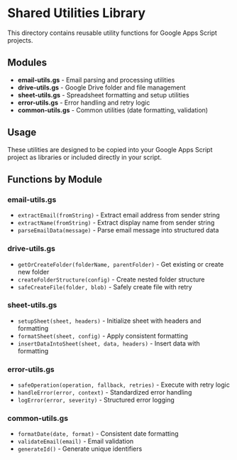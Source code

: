 # Shared Utilities Library

This directory contains reusable utility functions for Google Apps Script projects.

## Modules

- **email-utils.gs** - Email parsing and processing utilities
- **drive-utils.gs** - Google Drive folder and file management
- **sheet-utils.gs** - Spreadsheet formatting and setup utilities
- **error-utils.gs** - Error handling and retry logic
- **common-utils.gs** - Common utilities (date formatting, validation)

## Usage

These utilities are designed to be copied into your Google Apps Script project as libraries or included directly in your script.

## Functions by Module

### email-utils.gs
- `extractEmail(fromString)` - Extract email address from sender string
- `extractName(fromString)` - Extract display name from sender string
- `parseEmailData(message)` - Parse email message into structured data

### drive-utils.gs
- `getOrCreateFolder(folderName, parentFolder)` - Get existing or create new folder
- `createFolderStructure(config)` - Create nested folder structure
- `safeCreateFile(folder, blob)` - Safely create file with retry

### sheet-utils.gs
- `setupSheet(sheet, headers)` - Initialize sheet with headers and formatting
- `formatSheet(sheet, config)` - Apply consistent formatting
- `insertDataIntoSheet(sheet, data, headers)` - Insert data with formatting

### error-utils.gs
- `safeOperation(operation, fallback, retries)` - Execute with retry logic
- `handleError(error, context)` - Standardized error handling
- `logError(error, severity)` - Structured error logging

### common-utils.gs
- `formatDate(date, format)` - Consistent date formatting
- `validateEmail(email)` - Email validation
- `generateId()` - Generate unique identifiers